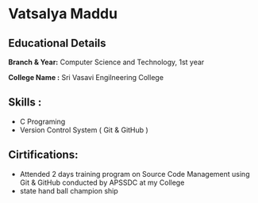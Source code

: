 # Vatsalya Maddu

## Educational Details

**Branch & Year:** Computer Science and Technology, 1st year

**College Name :**  Sri Vasavi Engilneering College

## Skills :

- C Programing
- Version Control System ( Git & GitHub )

## Cirtifications:

- Attended 2 days training program on Source Code Management using Git & GitHub conducted by APSSDC at my College
- state hand ball champion ship

